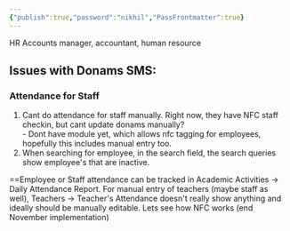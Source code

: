 ```yaml
---
{"publish":true,"password":"nikhil","PassFrontmatter":true}
---
```


HR
Accounts manager, accountant, human resource

## Issues with Donams SMS:

### Attendance for Staff
1. Cant do attendance for staff manually. Right now, they have NFC staff checkin, but cant update donams manually?  
		- Dont have module yet, which allows nfc tagging for employees, hopefully this includes manual entry too. 
2. When searching for employee, in the search field, the search queries show employee's that are inactive. 

==Employee or Staff attendance can be tracked in Academic Activities → Daily Attendance Report. For manual entry of teachers (maybe staff as well), Teachers → Teacher's Attendance doesn't really show anything and ideally should be manually editable. Lets see how NFC works (end November implementation)